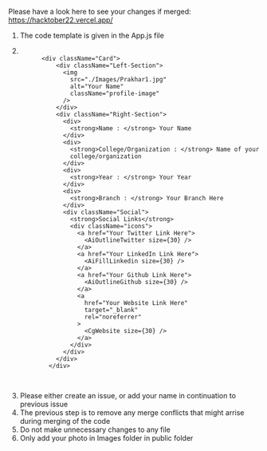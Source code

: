 Please have a look here to see your changes if merged: https://hacktober22.vercel.app/
<ol>
  <li> The code template is given in the App.js file </li>
  <li>
    <pre>
    <code>
      &lt;div className="Card"&gt;
          &lt;div className="Left-Section"&gt;
            &lt;img
              src="./Images/Prakhar1.jpg"
              alt="Your Name"
              className="profile-image"
            /&gt;
          &lt;/div&gt;
          &lt;div className="Right-Section"&gt;
            &lt;div&gt;
              &lt;strong&gt;Name : &lt;/strong&gt; Your Name
            &lt;/div&gt;
            &lt;div&gt;
              &lt;strong&gt;College/Organization : &lt;/strong&gt; Name of your
              college/organization
            &lt;/div&gt;
            &lt;div&gt;
              &lt;strong&gt;Year : &lt;/strong&gt; Your Year
            &lt;/div&gt;
            &lt;div&gt;
              &lt;strong>Branch : &lt;/strong&gt; Your Branch Here
            &lt;/div&gt;
            &lt;div className="Social"&gt;
              &lt;strong&gt;Social Links&lt;/strong&gt;
              &lt;div className="icons"&gt;
                &lt;a href="Your Twitter Link Here"&gt;
                  &lt;AiOutlineTwitter size={30} /&gt;
                &lt;/a&gt;
                &lt;a href="Your LinkedIn Link Here"&gt;
                  &lt;AiFillLinkedin size={30} /&gt;
                &lt;/a&gt;
                &lt;a href="Your Github Link Here"&gt;
                  &lt;AiOutlineGithub size={30} /&gt;
                &lt;/a&gt;
                &lt;a
                  href="Your Website Link Here"
                  target="_blank"
                  rel="noreferrer"
                &gt;
                  &lt;CgWebsite size={30} /&gt;
                &lt;/a&gt;
              &lt;/div&gt;
            &lt;/div&gt;
          &lt;/div&gt;
        &lt;/div&gt;
    </code>
    </pre>
  </li>
  <li> Please either create an issue, or add your name in continuation to previous issue</li>
  <li> The previous step is to remove any merge conflicts that might arrise during merging of the code</li>
  <li> Do not make unnecessary changes to any file </li>
  <li> Only add your photo in Images folder in public folder </li>
  </ol>


